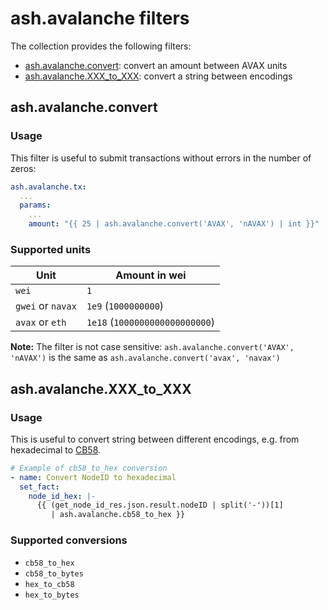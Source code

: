 # ash.avalanche filters

The collection provides the following filters:

- [ash.avalanche.convert](#ashavalancheconvert): convert an amount between AVAX units
- [ash.avalanche.XXX_to_XXX](#ashavalanchexxx_to_xxx): convert a string between encodings

## ash.avalanche.convert

### Usage

This filter is useful to submit transactions without errors in the number of zeros:

```yaml
ash.avalanche.tx:
  ...
  params:
  	...
    amount: "{{ 25 | ash.avalanche.convert('AVAX', 'nAVAX') | int }}"
```

### Supported units

| Unit              | Amount in wei                  |
| ----------------- | ------------------------------ |
| `wei`             | `1`                            |
| `gwei` or `navax` | `1e9` (`1000000000`)           |
| `avax` or `eth`   | `1e18` (`1000000000000000000`) |

**Note:** The filter is not case sensitive: `ash.avalanche.convert('AVAX', 'nAVAX')` is the same as `ash.avalanche.convert('avax', 'navax')`

## ash.avalanche.XXX_to_XXX

### Usage

This is useful to convert string between different encodings, e.g. from hexadecimal to [CB58](https://support.avax.network/en/articles/4587395-what-is-cb58).

```yaml
# Example of cb58_to_hex conversion
- name: Convert NodeID to hexadecimal
  set_fact:
    node_id_hex: |-
      {{ (get_node_id_res.json.result.nodeID | split('-'))[1]
         | ash.avalanche.cb58_to_hex }}
```

### Supported conversions

- `cb58_to_hex`
- `cb58_to_bytes`
- `hex_to_cb58`
- `hex_to_bytes`
